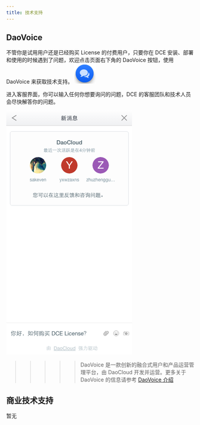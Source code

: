 ```yaml
---
title: 技术支持
---
```


## DaoVoice

不管你是试用用户还是已经购买 License 的付费用户，只要你在 DCE 安装、部署和使用的时候遇到了问题，欢迎点击页面右下角的 DaoVoice 按钮，使用 DaoVoice 来获取技术支持。
![](daovoice.jpg)

进入客服界面，你可以输入任何你想要询问的问题，DCE 的客服团队和技术人员会尽快解答你的问题。

![](daovoice_1.png)

>>>>> DaoVoice 是一款创新的融合式用户和产品运营管理平台，由 DaoCloud 开发并运营。更多关于 DaoVoice 的信息请参考 [DaoVoice 介绍](http://docs.daocloud.io/daovoice-quickstart/introduction)

## 商业技术支持

暂无

